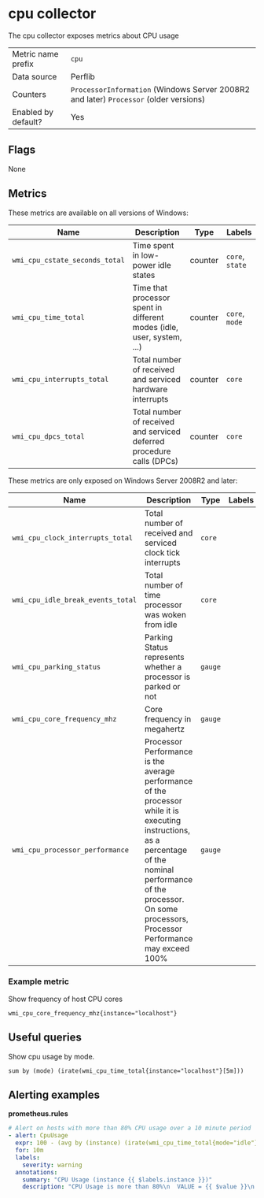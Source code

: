# cpu collector

The cpu collector exposes metrics about CPU usage

|||
-|-
Metric name prefix  | `cpu`
Data source         | Perflib
Counters            | `ProcessorInformation` (Windows Server 2008R2 and later) `Processor` (older versions)
Enabled by default? | Yes

## Flags

None

## Metrics
These metrics are available on all versions of Windows:

Name | Description | Type | Labels
-----|-------------|------|-------
`wmi_cpu_cstate_seconds_total` | Time spent in low-power idle states | counter | `core`, `state`
`wmi_cpu_time_total` | Time that processor spent in different modes (idle, user, system, ...) | counter | `core`, `mode`
`wmi_cpu_interrupts_total` | Total number of received and serviced hardware interrupts | counter | `core`
`wmi_cpu_dpcs_total` | Total number of received and serviced deferred procedure calls (DPCs) | counter | `core`

These metrics are only exposed on Windows Server 2008R2 and later:

Name | Description | Type | Labels
-----|-------------|------|-------
`wmi_cpu_clock_interrupts_total` | Total number of received and serviced clock tick interrupts | `core`
`wmi_cpu_idle_break_events_total` | Total number of time processor was woken from idle | `core`
`wmi_cpu_parking_status` | Parking Status represents whether a processor is parked or not | `gauge`
`wmi_cpu_core_frequency_mhz` | Core frequency in megahertz | `gauge`
`wmi_cpu_processor_performance` | Processor Performance is the average performance of the processor while it is executing instructions, as a percentage of the nominal performance of the processor. On some processors, Processor Performance may exceed 100% | `gauge`

### Example metric
Show frequency of host CPU cores
```
wmi_cpu_core_frequency_mhz{instance="localhost"}
```

## Useful queries
Show cpu usage by mode.
```
sum by (mode) (irate(wmi_cpu_time_total{instance="localhost"}[5m]))
```

## Alerting examples
**prometheus.rules**
```yaml
# Alert on hosts with more than 80% CPU usage over a 10 minute period
- alert: CpuUsage
  expr: 100 - (avg by (instance) (irate(wmi_cpu_time_total{mode="idle"}[2m])) * 100) > 80
  for: 10m
  labels:
    severity: warning
  annotations:
    summary: "CPU Usage (instance {{ $labels.instance }})"
    description: "CPU Usage is more than 80%\n  VALUE = {{ $value }}\n  LABELS: {{ $labels }}"
```
